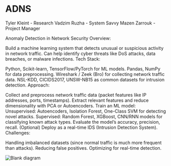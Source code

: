 # ADNS
Tyler Kleint - Research 
Vadzim Ruzha - System Savvy
Mazen Zarrouk - Project Manager


Anomaly Detection in Network Security
Overview:

Build a machine learning system that detects unusual or suspicious activity in network traffic.
Can help identify cyber threats like DoS attacks, data breaches, or malware infections.
Tech Stack:

Python, Scikit-learn, TensorFlow/PyTorch for ML models.
Pandas, NumPy for data preprocessing.
Wireshark / Zeek (Bro) for collecting network traffic data.
NSL-KDD, CICIDS2017, UNSW-NB15 as common datasets for intrusion detection.
Approach:

Collect and preprocess network traffic data (packet features like IP addresses, ports, timestamps).
Extract relevant features and reduce dimensionality with PCA or Autoencoders.
Train an ML model:
Unsupervised: Autoencoders, Isolation Forest, One-Class SVM for detecting novel attacks.
Supervised: Random Forest, XGBoost, CNN/RNN models for classifying known attack types.
Evaluate the model’s accuracy, precision, recall.
(Optional) Deploy as a real-time IDS (Intrusion Detection System).
Challenges:

Handling imbalanced datasets (since normal traffic is much more frequent than attacks).
Reducing false positives.
Optimizing for real-time detection.

![Blank diagram](https://github.com/user-attachments/assets/c2712032-cc1a-4121-ada8-1fbf973dab76)

